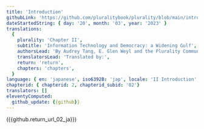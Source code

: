 ```yaml
---
title: 'Introduction'
githubLink: 'https://github.com/pluralitybook/plurality/blob/main/introduction.md'
dateStartedString: { day: '20', month: '03', year: '2023' }
translations:
  {
    plurality: 'Chapter II',
    subtitle: 'Information Technology and Democracy: a Widening Gulf',
    authorsLead: 'By Audrey Tang, E. Glen Weyl and the Plurality Community',
    translatorsLead: 'Translated by:',
    return: 'return',
    chapters: 'chapters',
  }
language: { en: 'japanese', iso6392B: 'jap', locale: 'II Introduction' }
chapterid: { chapterid: 2, chapterid_subid: '02'}
translators: []
eleventyComputed:
  github_update: {{github}}
---
```


({{github.return_url_02_ja}})

[//]: # ({% readdynamiccode 'https://raw.githubusercontent.com/courseralearningaki/plurality_tentative/main/refresh_test.md' %})